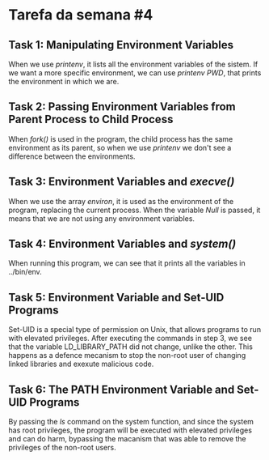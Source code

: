# Tarefa da semana #4

## Task 1: Manipulating Environment Variables 

When we use *printenv*, it lists all the environment variables of the sistem. If we want a more specific environment, we can use *printenv PWD*, that prints the environment in which we are.

## Task 2: Passing Environment Variables from Parent Process to Child Process

When *fork()* is used in the program, the child process has the same environment as its parent, so when we use *printenv* we don't see a difference between the environments.

## Task 3: Environment Variables and *execve()* 

When we use the array *environ*, it is used as the environment of the program, replacing the current process. When the variable *Null* is passed, it means that we are not using any environment variables.

## Task 4: Environment Variables and *system()*

When running this program, we can see that it prints all the variables in ../bin/env.

## Task 5: Environment Variable and Set-UID Programs

Set-UID is a special type of permission on Unix, that allows programs to run with elevated privileges. After executing the commands in step 3, we see that the variable LD_LIBRARY_PATH did not change, unlike the other. This happens as a defence mecanism to stop the non-root user of changing linked libraries and exexute malicious code.

## Task 6: The PATH Environment Variable and Set-UID Programs

By passing the *ls* command on the system function, and since the system has root privileges, the program will be executed with elevated privileges and can do harm, bypassing the macanism that was able to remove the privileges of the non-root users.
